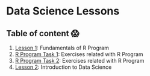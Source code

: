 # Data Science Lessons
## Table of content 😱
1. [Lesson 1](Lesson-1-R-Fundamental.rmd): Fundamentals of R Program
2. [R Program Task 1](https://docs.google.com/document/d/1oeOhVMjJv4ZZCOnpO5N2ekGQNVr6G25obnyBs1dVJMM/edit?usp=sharing): Exercises related with R Program
3. [R Program Task 2](R_program_task_2.Rmd): Exercises related with R Program
4. [Lesson 2](Lesson-2-Intro-to-DS.rmd): Introduction to Data Science

